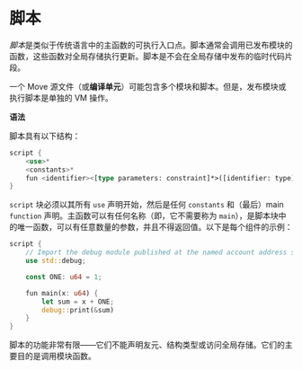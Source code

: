 # 脚本

*脚本*是类似于传统语言中的主函数的可执行入口点。脚本通常会调用已发布模块的函数，这些函数对全局存储执行更新。脚本是不会在全局存储中发布的临时代码片段。

一个 Move 源文件（或**编译单元**）可能包含多个模块和脚本。但是，发布模块或执行脚本是单独的 VM 操作。

**语法**

脚本具有以下结构：

<!-- # Scripts

_Scripts_ are executable entrypoints similar to a `main` function in a conventional language. A script typically calls functions of a published module that perform updates to global storage. Scripts are ephemeral code snippets that are not published in global storage.

A Move source file (or **compilation unit**) may contain multiple modules and scripts. However, publishing a module or executing a script are separate VM operations.

**Syntax**

A script has the following structure: -->

```rust
script {
    <use>*
    <constants>*
    fun <identifier><[type parameters: constraint]*>([identifier: type]*) <function_body>
}
```

`script` 块必须以其所有 `use` 声明开始，然后是任何 `constants` 和（最后）main `function` 声明。主函数可以有任何名称（即，它不需要称为 `main`），是脚本块中的唯一函数，可以有任意数量的参数，并且不得返回值。以下是每个组件的示例：

<!-- A `script` block must start with all of its `use` declarations, followed by any `constants` and (finally) the main `function` declaration. The main function can have any name (i.e., it need not be called `main`), is the only function in a script block, can have any number of arguments, and must not return a value. Here is an example with each of these components: -->

```rust
script {
    // Import the debug module published at the named account address std.
    use std::debug;

    const ONE: u64 = 1;

    fun main(x: u64) {
        let sum = x + ONE;
        debug::print(&sum)
    }
}
```

脚本的功能非常有限——它们不能声明友元、结构类型或访问全局存储。它们的主要目的是调用模块函数。

<!-- Scripts have very limited power—they cannot declare friends, struct types or access global storage. Their primary purpose is to invoke module functions. -->
